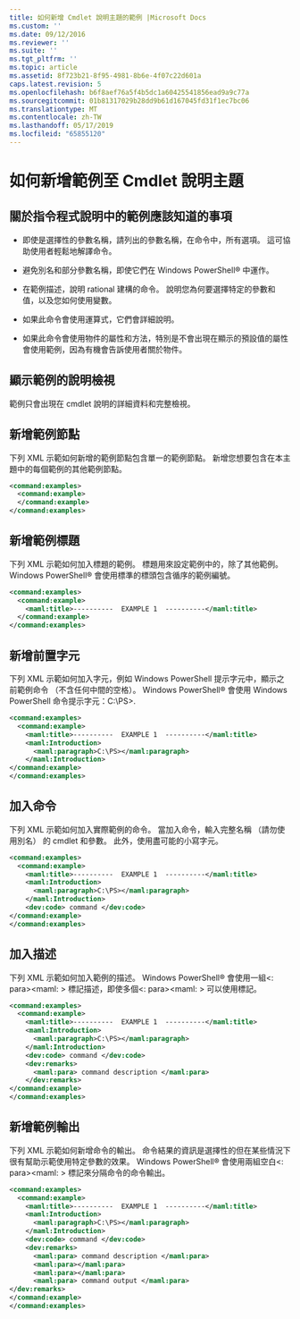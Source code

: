 ```yaml
---
title: 如何新增 Cmdlet 說明主題的範例 |Microsoft Docs
ms.custom: ''
ms.date: 09/12/2016
ms.reviewer: ''
ms.suite: ''
ms.tgt_pltfrm: ''
ms.topic: article
ms.assetid: 8f723b21-8f95-4981-8b6e-4f07c22d601a
caps.latest.revision: 5
ms.openlocfilehash: b6f8aef76a5f4b5dc1a60425541856ead9a9c77a
ms.sourcegitcommit: 01b81317029b28dd9b61d167045fd31f1ec7bc06
ms.translationtype: MT
ms.contentlocale: zh-TW
ms.lasthandoff: 05/17/2019
ms.locfileid: "65855120"
---
```

# <a name="how-to-add-examples-to-a-cmdlet-help-topic"></a>如何新增範例至 Cmdlet 說明主題

## <a name="things-to-know-about-examples-in-cmdlet-help"></a>關於指令程式說明中的範例應該知道的事項

- 即使是選擇性的參數名稱，請列出的參數名稱，在命令中，所有選項。 這可協助使用者輕鬆地解譯命令。

- 避免別名和部分參數名稱，即使它們在 Windows PowerShell® 中運作。

- 在範例描述，說明 rational 建構的命令。 說明您為何要選擇特定的參數和值，以及您如何使用變數。

- 如果此命令會使用運算式，它們會詳細說明。

- 如果此命令會使用物件的屬性和方法，特別是不會出現在顯示的預設值的屬性會使用範例，因為有機會告訴使用者關於物件。

## <a name="help-views-that-display-examples"></a>顯示範例的說明檢視

範例只會出現在 cmdlet 說明的詳細資料和完整檢視。

## <a name="adding-an-examples-node"></a>新增範例節點

下列 XML 示範如何新增的範例節點包含單一的範例節點。 新增您想要包含在本主題中的每個範例的其他範例節點。

```xml
<command:examples>
  <command:example>
  </command:example>
</command:examples>
```

## <a name="adding-an-example-title"></a>新增範例標題

下列 XML 示範如何加入標題的範例。 標題用來設定範例中的，除了其他範例。 Windows PowerShell® 會使用標準的標頭包含循序的範例編號。

```xml
<command:examples>
  <command:example>
    <maml:title>----------  EXAMPLE 1  ----------</maml:title>
  </command:example>
</command:examples>
```

## <a name="adding-preceding-characters"></a>新增前置字元

下列 XML 示範如何加入字元，例如 Windows PowerShell 提示字元中，顯示之前範例命令 （不含任何中間的空格）。 Windows PowerShell® 會使用 Windows PowerShell 命令提示字元：C:\PS>.

```xml
<command:examples>
  <command:example>
    <maml:title>----------  EXAMPLE 1  ----------</maml:title>
    <maml:Introduction>
      <maml:paragraph>C:\PS></maml:paragraph>
    </maml:Introduction>
</command:example>
</command:examples>
```

## <a name="adding-the-command"></a>加入命令

下列 XML 示範如何加入實際範例的命令。 當加入命令，輸入完整名稱 （請勿使用別名） 的 cmdlet 和參數。 此外，使用盡可能的小寫字元。

```xml
<command:examples>
  <command:example>
    <maml:title>----------  EXAMPLE 1  ----------</maml:title>
    <maml:Introduction>
      <maml:paragraph>C:\PS></maml:paragraph>
    </maml:Introduction>
    <dev:code> command </dev:code>
</command:example>
</command:examples>
```

## <a name="adding-a-description"></a>加入描述

下列 XML 示範如何加入範例的描述。 Windows PowerShell® 會使用一組\<: para><maml: > 標記描述，即使多個\<: para><maml: > 可以使用標記。

```xml
<command:examples>
  <command:example>
    <maml:title>----------  EXAMPLE 1  ----------</maml:title>
    <maml:Introduction>
      <maml:paragraph>C:\PS></maml:paragraph>
    </maml:Introduction>
    <dev:code> command </dev:code>
    <dev:remarks>
      <maml:para> command description </maml:para>
    </dev:remarks>
</command:example>
</command:examples>
```

## <a name="adding-example-output"></a>新增範例輸出

下列 XML 示範如何新增命令的輸出。 命令結果的資訊是選擇性的但在某些情況下很有幫助示範使用特定參數的效果。 Windows PowerShell® 會使用兩組空白\<: para><maml: > 標記來分隔命令的命令輸出。

```xml
<command:examples>
  <command:example>
    <maml:title>----------  EXAMPLE 1  ----------</maml:title>
    <maml:Introduction>
      <maml:paragraph>C:\PS></maml:paragraph>
    </maml:Introduction>
    <dev:code> command </dev:code>
    <dev:remarks>
      <maml:para> command description </maml:para>
      <maml:para></maml:para>
      <maml:para></maml:para>
      <maml:para> command output </maml:para>
</dev:remarks>
</command:example>
</command:examples>
```